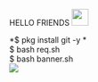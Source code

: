 HELLO FRIENDS <img src="https://emojipedia.org/emoji/%F0%9F%A4%A0/" width="30px" >


*$ pkg install git -y *<br>
$ bash req.sh <br>
$ bash banner.sh
	<br>
<img align="center" src="https://github-readme-stats.vercel.app/api/<CARD_TYPE>/?username=<USERNAME>&theme=<THEME_NAME>" />
